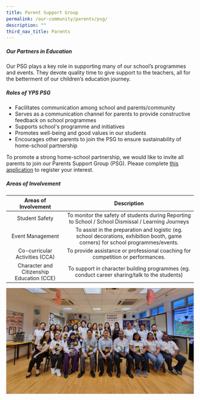 ```yaml
---
title: Parent Support Group
permalink: /our-community/parents/psg/
description: ""
third_nav_title: Parents
---
```

##### **Our Partners in Education**
Our PSG plays a key role in supporting many of our school’s programmes and events. They devote quality time to give support to the teachers, all for the betterment of our children’s education journey.

##### **Roles of YPS PSG**
*   Facilitates communication among school and parents/community
*   Serves as a communication channel for parents to provide constructive feedback on school programmes
*   Supports school's programme and initiatives
*   Promotes well-being and good values in our students
*   Encourages other parents to join the PSG to ensure sustainability of home-school partnership

To promote a strong home-school partnership, we would like to invite all parents to join our Parents Support Group (PSG). Please complete <a href="https://form.gov.sg/5ff29766d9174700125b68d6" target="_blank">this application</a> to register your interest.

##### **Areas of Involvement**

| Areas of Involvement | Description |
| :--------: | :--------: |
| Student Safety | To monitor the safety of students during Reporting to School / School Dismissal / Learning Journeys |
| Event Management | To assist in the preparation and logistic (eg. school decorations, exhibition booth, game corners) for school programmes/events. |
| Co-curricular Activities (CCA) | To provide assistance or professional coaching for competition or performances. |
| Character and Citizenship Education (CCE) | To support in character building programmes (eg. conduct career sharing/talk to the students) |

![](/images/Our%20Community/PSG/psg.jpg)